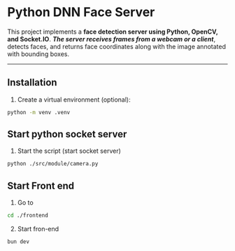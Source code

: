 # Python DNN Face Server

This project implements a **face detection server using Python, OpenCV, and Socket.IO**.
___The server receives frames from a webcam or a client___, detects faces, and returns face coordinates along with the image annotated with bounding boxes.

---

## Installation

1. Create a virtual environment (optional):

```bash
python -m venv .venv
```


## Start python socket server
1. Start the script (start socket server)
```bash
python ./src/module/camera.py
```


## Start Front end
1. Go to
```bash
cd ./frontend
```
2. Start fron-end
```bash
bun dev
```
